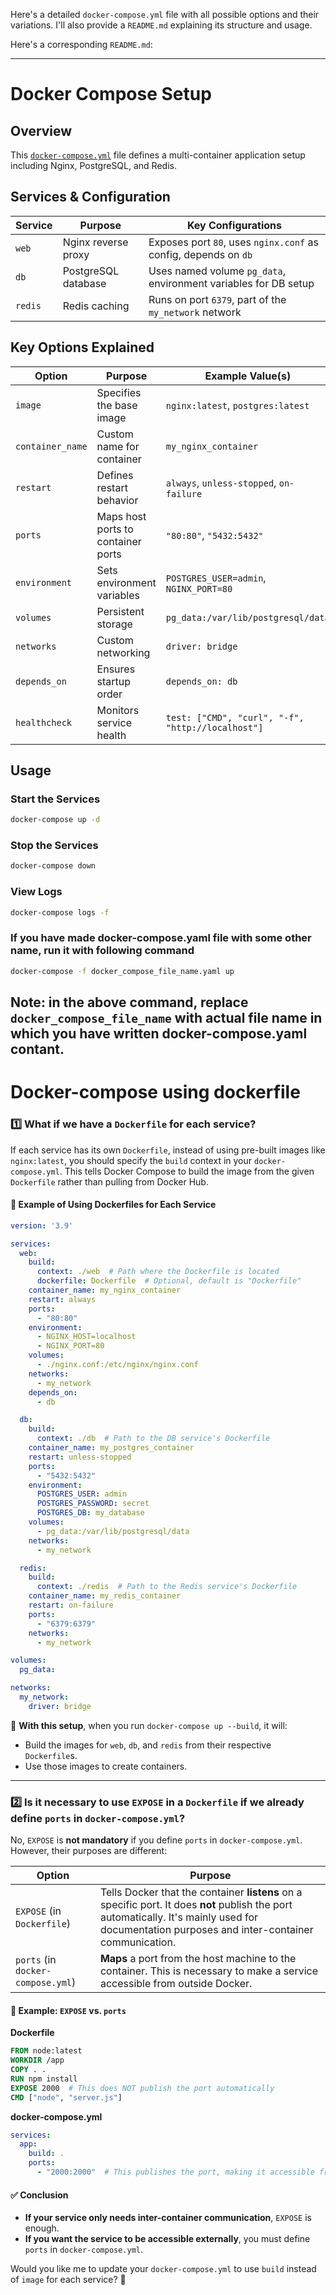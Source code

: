 Here's a detailed `docker-compose.yml` file with all possible options and their variations. I'll also provide a `README.md` explaining its structure and usage.

Here's a corresponding `README.md`:

---

# Docker Compose Setup

## Overview

This <a href="./docker-compose.yml">`docker-compose.yml`</a> file defines a multi-container application setup including Nginx, PostgreSQL, and Redis.

## Services & Configuration

| Service  | Purpose | Key Configurations |
|----------|---------|---------------------|
| `web` | Nginx reverse proxy | Exposes port `80`, uses `nginx.conf` as config, depends on `db` |
| `db` | PostgreSQL database | Uses named volume `pg_data`, environment variables for DB setup |
| `redis` | Redis caching | Runs on port `6379`, part of the `my_network` network |

## Key Options Explained

| Option | Purpose | Example Value(s) |
|--------|---------|------------------|
| `image` | Specifies the base image | `nginx:latest`, `postgres:latest` |
| `container_name` | Custom name for container | `my_nginx_container` |
| `restart` | Defines restart behavior | `always`, `unless-stopped`, `on-failure` |
| `ports` | Maps host ports to container ports | `"80:80"`, `"5432:5432"` |
| `environment` | Sets environment variables | `POSTGRES_USER=admin`, `NGINX_PORT=80` |
| `volumes` | Persistent storage | `pg_data:/var/lib/postgresql/data` |
| `networks` | Custom networking | `driver: bridge` |
| `depends_on` | Ensures startup order | `depends_on: db` |
| `healthcheck` | Monitors service health | `test: ["CMD", "curl", "-f", "http://localhost"]` |

## Usage

### Start the Services
```sh
docker-compose up -d
```

### Stop the Services
```sh
docker-compose down
```

### View Logs
```sh
docker-compose logs -f
```

### If you have made docker-compose.yaml file with some other name, run it with following command
```sh
docker-compose -f docker_compose_file_name.yaml up
```

Note: in the above command, replace `docker_compose_file_name` with actual file name in which you have written docker-compose.yaml contant.
---



# Docker-compose using dockerfile

### 1️⃣ **What if we have a `Dockerfile` for each service?**
If each service has its own `Dockerfile`, instead of using pre-built images like `nginx:latest`, you should specify the `build` context in your `docker-compose.yml`. This tells Docker Compose to build the image from the given `Dockerfile` rather than pulling from Docker Hub.

#### 🔹 **Example of Using Dockerfiles for Each Service**
```yaml
version: '3.9'

services:
  web:
    build:
      context: ./web  # Path where the Dockerfile is located
      dockerfile: Dockerfile  # Optional, default is "Dockerfile"
    container_name: my_nginx_container
    restart: always
    ports:
      - "80:80"
    environment:
      - NGINX_HOST=localhost
      - NGINX_PORT=80
    volumes:
      - ./nginx.conf:/etc/nginx/nginx.conf
    networks:
      - my_network
    depends_on:
      - db

  db:
    build:
      context: ./db  # Path to the DB service's Dockerfile
    container_name: my_postgres_container
    restart: unless-stopped
    ports:
      - "5432:5432"
    environment:
      POSTGRES_USER: admin
      POSTGRES_PASSWORD: secret
      POSTGRES_DB: my_database
    volumes:
      - pg_data:/var/lib/postgresql/data
    networks:
      - my_network

  redis:
    build:
      context: ./redis  # Path to the Redis service's Dockerfile
    container_name: my_redis_container
    restart: on-failure
    ports:
      - "6379:6379"
    networks:
      - my_network

volumes:
  pg_data:

networks:
  my_network:
    driver: bridge
```
🔹 **With this setup**, when you run `docker-compose up --build`, it will:
- Build the images for `web`, `db`, and `redis` from their respective `Dockerfile`s.
- Use those images to create containers.

---

### 2️⃣ **Is it necessary to use `EXPOSE` in a `Dockerfile` if we already define `ports` in `docker-compose.yml`?**
No, `EXPOSE` is **not mandatory** if you define `ports` in `docker-compose.yml`. However, their purposes are different:

| Option | Purpose |
|--------|---------|
| `EXPOSE` (in `Dockerfile`) | Tells Docker that the container **listens** on a specific port. It does **not** publish the port automatically. It's mainly used for documentation purposes and inter-container communication. |
| `ports` (in `docker-compose.yml`) | **Maps** a port from the host machine to the container. This is necessary to make a service accessible from outside Docker. |

#### 🔹 **Example: `EXPOSE` vs. `ports`**
**Dockerfile**
```dockerfile
FROM node:latest
WORKDIR /app
COPY . .
RUN npm install
EXPOSE 2000  # This does NOT publish the port automatically
CMD ["node", "server.js"]
```
**docker-compose.yml**
```yaml
services:
  app:
    build: .
    ports:
      - "2000:2000"  # This publishes the port, making it accessible from outside
```

#### ✅ **Conclusion**
- **If your service only needs inter-container communication**, `EXPOSE` is enough.
- **If you want the service to be accessible externally**, you must define `ports` in `docker-compose.yml`.

Would you like me to update your `docker-compose.yml` to use `build` instead of `image` for each service? 🚀